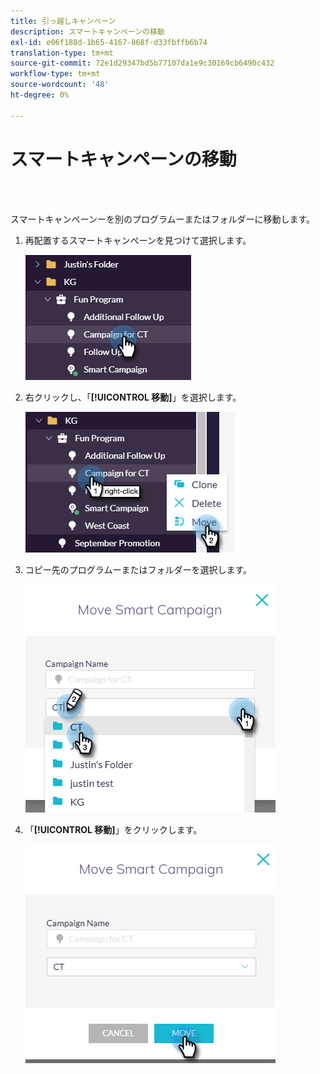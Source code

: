 ```yaml
---
title: 引っ越しキャンペーン
description: スマートキャンペーンの移動
exl-id: e06f188d-1b65-4167-868f-d33fbffb6b74
translation-type: tm+mt
source-git-commit: 72e1d29347bd5b77107da1e9c30169cb6490c432
workflow-type: tm+mt
source-wordcount: '48'
ht-degree: 0%

---
```


# スマートキャンペーンの移動

<br> 

スマートキャンペーンーを別のプログラムーまたはフォルダーに移動します。

1. 再配置するスマートキャンペーンを見つけて選択します。

   ![イメージ1](/help/sky/assets/smart-campaigns/move-a-smart-campaign/move-a-smart-campaign-1.png)

1. 右クリックし、「**[!UICONTROL 移動]**」を選択します。

   ![イメージ2](/help/sky/assets/smart-campaigns/move-a-smart-campaign/move-a-smart-campaign-2.png)

1. コピー先のプログラムーまたはフォルダーを選択します。

   ![イメージ3](/help/sky/assets/smart-campaigns/move-a-smart-campaign/move-a-smart-campaign-3.png)

1. 「**[!UICONTROL 移動]**」をクリックします。

   ![画像4](/help/sky/assets/smart-campaigns/move-a-smart-campaign/move-a-smart-campaign-4.png)
